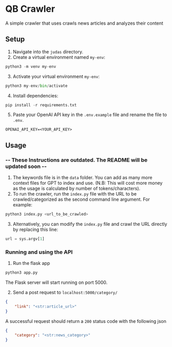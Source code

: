 # QB Crawler

A simple crawler that uses crawls news articles and analyzes their content

## Setup

1. Navigate into the `judas` directory.
2. Create a virtual environment named `my-env`:

```python
python3 -m venv my-env
```
3. Activate your virtual environment `my-env`:

```python
python3 my-env/bin/activate
```
4. Install dependencies:

```python
pip install -r requirements.txt
```

5. Paste your OpenAI API key in the `.env.example` file and rename the file to `.env`.

```env
OPENAI_API_KEY=<YOUR_API_KEY>
```


## Usage

### -- These Instructions are outdated. The README will be updated soon --

1. The keywords file is in the `data` folder. You can add as many more context files for GPT to index and use. (N.B: This will cost more money as the usage is calculated by number of tokens/characters).
2. To run the crawler, run the `index.py` file with the URL to be crawled/categorized as the second command line argument. For example:

```python
python3 index.py <url_to_be_crawled>
```

3. Alternatively, you can modify the `index.py` file and crawl the URL directly by replacing this line:

```python
url = sys.argv[1]
```

### Running and using the API

1. Run the flask app 

```python
python3 app.py
```
The Flask server will start running on port 5000.

2. Send a post request to `localhost:5000/category/`

```json
{
    "link": "<str:article_url>"
}
```

A successful request should return a `200` status code with the following json

```json
{
    "category": "<str:news_category>"
}
```



